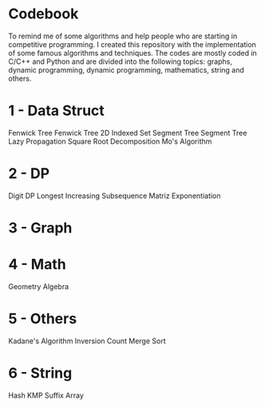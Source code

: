 # Codebook
To remind me of some algorithms and help people who are starting in competitive programming.
I created this repository with the implementation of some famous algorithms and techniques.
The codes are mostly coded in C/C++ and Python and are divided into the following topics: 
graphs, dynamic programming, dynamic programming, mathematics, string and others.

# 1 - Data Struct
Fenwick Tree
Fenwick Tree 2D
Indexed Set
Segment Tree
Segment Tree Lazy Propagation
Square Root Decomposition
Mo's Algorithm

# 2 - DP
Digit DP
Longest Increasing Subsequence
Matriz Exponentiation

# 3 - Graph

# 4 - Math
Geometry
Algebra

# 5 - Others
Kadane's Algorithm
Inversion Count Merge Sort
# 6 - String
Hash
KMP
Suffix Array